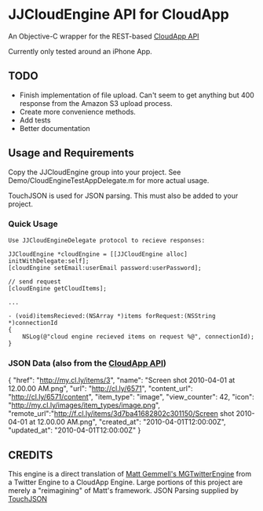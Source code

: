 # JJCloudEngine API for CloudApp

An Objective-C wrapper for the REST-based [CloudApp API](http://support.getcloudapp.com/faqs/developers/api) 

Currently only tested around an iPhone App.

## TODO

* Finish implementation of file upload. Can't seem to get anything but 400 response from the Amazon S3 upload process.
* Create more convenience methods.
* Add tests
* Better documentation

## Usage and Requirements

Copy the JJCloudEngine group into your project. See Demo/CloudEngineTestAppDelegate.m for more actual usage.

TouchJSON is used for JSON parsing. This must also be added to your project.

### Quick Usage

	Use JJCloudEngineDelegate protocol to recieve responses:

	JJCloudEngine *cloudEngine = [[JJCloudEngine alloc] initWithDelegate:self];
	[cloudEngine setEmail:userEmail password:userPassword];

	// send request
	[cloudEngine getCloudItems];

	...
	
	- (void)itemsRecieved:(NSArray *)items forRequest:(NSString *)connectionId
	{
		NSLog(@"cloud engine recieved items on request %@", connectionId);
	}
	
### JSON Data (also from the [CloudApp API](http://support.getcloudapp.com/faqs/developers/api))

{
  "href": "http://my.cl.ly/items/3",
  "name": "Screen shot 2010-04-01 at 12.00.00 AM.png",
  "url": "http://cl.ly/6571",
  "content_url": "http://cl.ly/6571/content",
  "item_type": "image",
  "view_counter": 42,
  "icon": "http://my.cl.ly/images/item_types/image.png",
  "remote_url":"http://f.cl.ly/items/3d7ba41682802c301150/Screen shot 2010-04-01 at 12.00.00 AM.png",
  "created_at": "2010-04-01T12:00:00Z",
  "updated_at": "2010-04-01T12:00:00Z"
}
	
## CREDITS

This engine is a direct translation of [Matt Gemmell's MGTwitterEngine](http://github.com/mattgemmell/MGTwitterEngine) from a Twitter Engine to a CloudApp Engine. Large portions of this project are merely a "reimagining" of Matt's framework.
JSON Parsing supplied by [TouchJSON](http://code.google.com/p/touchcode/wiki/TouchJSON)